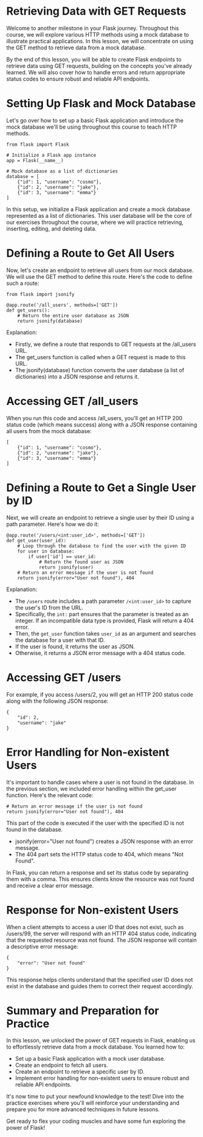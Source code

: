 # Retrieving Data with GET Requests

Welcome to another milestone in your Flask journey. Throughout this course, we will explore various HTTP methods using a mock database to illustrate practical applications. In this lesson, we will concentrate on using the GET method to retrieve data from a mock database.

By the end of this lesson, you will be able to create Flask endpoints to retrieve data using GET requests, building on the concepts you've already learned. We will also cover how to handle errors and return appropriate status codes to ensure robust and reliable API endpoints.


# Setting Up Flask and Mock Database
Let's go over how to set up a basic Flask application and introduce the mock database we'll be using throughout this course to teach HTTP methods.

```
from flask import Flask

# Initialize a Flask app instance
app = Flask(__name__)

# Mock database as a list of dictionaries
database = [
    {"id": 1, "username": "cosmo"},
    {"id": 2, "username": "jake"},
    {"id": 3, "username": "emma"}
]
```

In this setup, we initialize a Flask application and create a mock database represented as a list of dictionaries. This user database will be the core of our exercises throughout the course, where we will practice retrieving, inserting, editing, and deleting data.


# Defining a Route to Get All Users
Now, let's create an endpoint to retrieve all users from our mock database. We will use the GET method to define this route. Here's the code to define such a route:

```
from flask import jsonify

@app.route('/all_users', methods=['GET'])
def get_users():
    # Return the entire user database as JSON
    return jsonify(database)
```

Explanation:

* Firstly, we define a route that responds to GET requests at the /all_users URL.
* The get_users function is called when a GET request is made to this URL.
* The jsonify(database) function converts the user database (a list of dictionaries) into a JSON response and returns it.

# Accessing GET /all_users
When you run this code and access /all_users, you'll get an HTTP 200 status code (which means success) along with a JSON response containing all users from the mock database:

```
[
    {"id": 1, "username": "cosmo"},
    {"id": 2, "username": "jake"},
    {"id": 3, "username": "emma"}
]
```

# Defining a Route to Get a Single User by ID
Next, we will create an endpoint to retrieve a single user by their ID using a path parameter. Here's how we do it:

```
@app.route('/users/<int:user_id>', methods=['GET'])
def get_user(user_id):
    # Loop through the database to find the user with the given ID
    for user in database:
        if user['id'] == user_id:
            # Return the found user as JSON
            return jsonify(user)
    # Return an error message if the user is not found
    return jsonify(error="User not found"), 404
```
Explanation:

* The `/users` route includes a path parameter `/<int:user_id>` to capture the user's ID from the URL.
* Specifically, the `int:` part ensures that the parameter is treated as an integer. If an incompatible data type is provided, Flask will return a 404 error.
* Then, the `get_user` function takes `user_id` as an argument and searches the database for a user with that ID.
* If the user is found, it returns the user as JSON.
* Otherwise, it returns a JSON error message with a 404 status code.



# Accessing GET /users
For example, if you access /users/2, you will get an HTTP 200 status code along with the following JSON response:

```
{
    "id": 2,
    "username": "jake"
}
```

# Error Handling for Non-existent Users
It's important to handle cases where a user is not found in the database. In the previous section, we included error handling within the get_user function. Here's the relevant code:

```
# Return an error message if the user is not found
return jsonify(error="User not found"), 404
```
This part of the code is executed if the user with the specified ID is not found in the database.

* jsonify(error="User not found") creates a JSON response with an error message.
* The 404 part sets the HTTP status code to 404, which means "Not Found".

In Flask, you can return a response and set its status code by separating them with a comma. This ensures clients know the resource was not found and receive a clear error message.


# Response for Non-existent Users
When a client attempts to access a user ID that does not exist, such as /users/99, the server will respond with an HTTP 404 status code, indicating that the requested resource was not found. The JSON response will contain a descriptive error message:

```
{
    "error": "User not found"
}
```
This response helps clients understand that the specified user ID does not exist in the database and guides them to correct their request accordingly.

# Summary and Preparation for Practice
In this lesson, we unlocked the power of GET requests in Flask, enabling us to effortlessly retrieve data from a mock database. You learned how to:

* Set up a basic Flask application with a mock user database.
* Create an endpoint to fetch all users.
* Create an endpoint to retrieve a specific user by ID.
* Implement error handling for non-existent users to ensure robust and reliable API endpoints.

It's now time to put your newfound knowledge to the test! Dive into the practice exercises where you'll will reinforce your understanding and prepare you for more advanced techniques in future lessons.

Get ready to flex your coding muscles and have some fun exploring the power of Flask!

